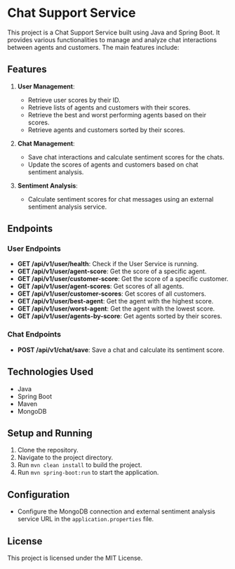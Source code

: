 # Chat Support Service

This project is a Chat Support Service built using Java and Spring Boot. It provides various functionalities to manage and analyze chat interactions between agents and customers. The main features include:

## Features

1. **User Management**:
    - Retrieve user scores by their ID.
    - Retrieve lists of agents and customers with their scores.
    - Retrieve the best and worst performing agents based on their scores.
    - Retrieve agents and customers sorted by their scores.

2. **Chat Management**:
    - Save chat interactions and calculate sentiment scores for the chats.
    - Update the scores of agents and customers based on chat sentiment analysis.

3. **Sentiment Analysis**:
    - Calculate sentiment scores for chat messages using an external sentiment analysis service.

## Endpoints

### User Endpoints
- **GET /api/v1/user/health**: Check if the User Service is running.
- **GET /api/v1/user/agent-score**: Get the score of a specific agent.
- **GET /api/v1/user/customer-score**: Get the score of a specific customer.
- **GET /api/v1/user/agent-scores**: Get scores of all agents.
- **GET /api/v1/user/customer-scores**: Get scores of all customers.
- **GET /api/v1/user/best-agent**: Get the agent with the highest score.
- **GET /api/v1/user/worst-agent**: Get the agent with the lowest score.
- **GET /api/v1/user/agents-by-score**: Get agents sorted by their scores.

### Chat Endpoints
- **POST /api/v1/chat/save**: Save a chat and calculate its sentiment score.

## Technologies Used
- Java
- Spring Boot
- Maven
- MongoDB

## Setup and Running
1. Clone the repository.
2. Navigate to the project directory.
3. Run `mvn clean install` to build the project.
4. Run `mvn spring-boot:run` to start the application.

## Configuration
- Configure the MongoDB connection and external sentiment analysis service URL in the `application.properties` file.

## License
This project is licensed under the MIT License.